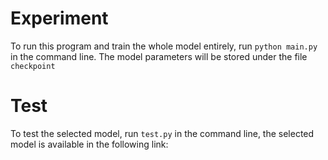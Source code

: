 # Experiment

To run this program and train the whole model entirely, run ```python main.py``` in the command line. The model parameters will be stored under the file ```checkpoint```

# Test

To test the selected model, run ```test.py``` in the command line, the selected model is available in the following link:
